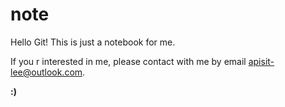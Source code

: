 # note
Hello Git! This is just a notebook for me.

If you r interested in me, please contact with me by email apisit-lee@outlook.com.

**:)**
